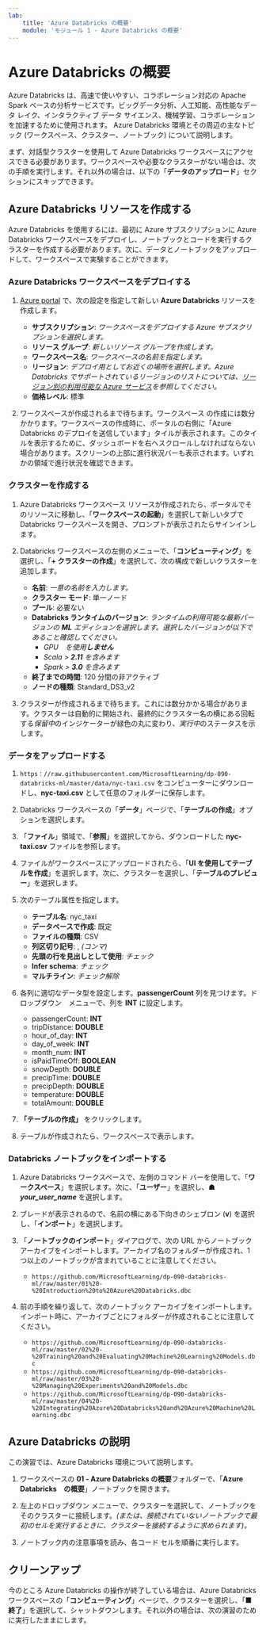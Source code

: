 ```yaml
---
lab:
    title: 'Azure Databricks の概要'
    module: 'モジュール 1 - Azure Databricks の概要'
---
```


# Azure Databricks の概要

Azure Databricks は、高速で使いやすい、コラボレーション対応の Apache Spark ベースの分析サービスです。ビッグデータ分析、人工知能、高性能なデータ レイク、インタラクティブ データ サイエンス、機械学習、コラボレーションを加速するために使用されます。
Azure Databricks 環境とその周辺の主なトピック (ワークスペース、クラスター、ノートブック) について説明します。

まず、対話型クラスターを使用して Azure Databricks ワークスペースにアクセスできる必要があります。ワークスペースや必要なクラスターがない場合は、次の手順を実行します。それ以外の場合は、以下の「**データのアップロード**」セクションにスキップできます。

## Azure Databricks リソースを作成する

Azure Databricks を使用するには、最初に Azure サブスクリプションに Azure Databricks ワークスペースをデプロイし、ノートブックとコードを実行するクラスターを作成する必要があります。次に、データとノートブックをアップロードして、ワークスペースで実験することができます。

### Azure Databricks ワークスペースをデプロイする

1. [Azure portal](https://portal.azure.com) で、次の設定を指定して新しい **Azure Databricks** リソースを作成します。
   - **サブスクリプション**: *ワークスペースをデプロイする Azure サブスクリプションを選択します。*
   - **リソース グループ**: *新しいリソース グループを作成します。*
   - **ワークスペース名**: *ワークスペースの名前を指定します。*
   - **リージョン**: *デプロイ用としてお近くの場所を選択します。Azure Databricks でサポートされているリージョンのリストについては、[リージョン別の利用可能な Azure サービス](https://azure.microsoft.com/regions/services/)を参照してください。*
   - **価格レベル**: 標準

1. ワークスペースが作成されるまで待ちます。ワークスペース の作成には数分かかります。ワークスペースの作成時に、ポータルの右側に「Azure Databricks のデプロイを送信しています」タイルが表示されます。このタイルを表示するために、ダッシュボードを右へスクロールしなければならない場合があります。スクリーンの上部に進行状況バーも表示されます。いずれかの領域で進行状況を確認できます。

### クラスターを作成する

1. Azure Databricks ワークスペース リソースが作成されたら、ポータルでそのリソースに移動し、「**ワークスペースの起動**」を選択して新しいタブで　Databricks ワークスペースを開き、プロンプトが表示されたらサインインします。

1. Databricks ワークスペースの左側のメニューで、「**コンピューティング**」を選択し、「**+ クラスターの作成**」を選択して、次の構成で新しいクラスターを追加します。
   - **名前**: *一意の名前を入力します。*
   - **クラスター モード**: 単一ノード
   - **プール**: 必要ない
   - **Databricks ランタイムのバージョン**: *ランタイムの利用可能な最新バージョンの **ML** エディションを選択します。選択したバージョンが以下であること確認してください。*
      - *GPU　を使用**しません***
      - *Scala > **2.11** を含みます*
      - *Spark > **3.0** を含みます*
   - **終了までの時間**: 120 分間の非アクティブ
   - **ノードの種類**: Standard_DS3_v2

1. クラスターが作成されるまで待ちます。これには数分かかる場合があります。クラスターは自動的に開始され、最終的にクラスター名の横にある回転する*保留中*のインジケーターが緑色の丸に変わり、*実行中*のステータスを示します。

### データをアップロードする

1. `https：//raw.githubusercontent.com/MicrosoftLearning/dp-090-databricks-ml/master/data/nyc-taxi.csv` をコンピューターにダウンロードし、**nyc-taxi.csv** として任意のフォルダーに保存します。

1. Databricks ワークスペースの「**データ**」ページで、「**テーブルの作成**」オプションを選択します。

1. 「**ファイル**」領域で、「**参照**」を選択してから、ダウンロードした **nyc-taxi.csv** ファイルを参照します。

1. ファイルがワークスペースにアップロードされたら、「**UI を使用してテーブルを作成**」を選択します。次に、クラスターを選択し、「**テーブルのプレビュー**」を選択します。

1. 次のテーブル属性を指定します。

    - **テーブル名**: nyc_taxi
    - **データベースで作成**: 既定
    - **ファイルの種類**: CSV
    - **列区切り記号**: , *(コンマ)*
    - **先頭の行を見出しとして使用**: *チェック*
    - **Infer schema**: *チェック*
    - **マルチライン**: *チェック解除*

1. 各列に適切なデータ型を設定します。**passengerCount** 列を見つけます。ドロップダウン　メニューで、列を **INT** に設定します。

    - passengerCount: **INT**
    - tripDistance: **DOUBLE**
    - hour_of_day: **INT**
    - day_of_week: **INT**
    - month_num: **INT**
    - isPaidTimeOff: **BOOLEAN**
    - snowDepth: **DOUBLE**
    - precipTime: **DOUBLE**
    - precipDepth: **DOUBLE**
    - temperature: **DOUBLE**
    - totalAmount: **DOUBLE**

1. **「テーブルの作成」** をクリックします。

1. テーブルが作成されたら、ワークスペースで表示します。

### Databricks ノートブックをインポートする

1. Azure Databricks ワークスペースで、左側のコマンド バーを使用して、「**ワークスペース**」を選択します。次に、「**ユーザー**」を選択し、**&#9751; *your_user_name*** を選択します。

1. ブレードが表示されるので、名前の横にある下向きのシェブロン (**v**) を選択し、「**インポート**」を選択します。

1. 「**ノートブックのインポート**」ダイアログで、次の URL からノートブック アーカイブをインポートします。アーカイブ名のフォルダーが作成され、1 つ以上のノートブックが含まれていることに注意してください。
   - `https://github.com/MicrosoftLearning/dp-090-databricks-ml/raw/master/01%20-%20Introduction%20to%20Azure%20Databricks.dbc`

1. 前の手順を繰り返して、次のノートブック アーカイブをインポートします。インポート時に、アーカイブごとにフォルダーが作成されることに注意してください。

   - `https://github.com/MicrosoftLearning/dp-090-databricks-ml/raw/master/02%20-%20Training%20and%20Evaluating%20Machine%20Learning%20Models.dbc`
   - `https://github.com/MicrosoftLearning/dp-090-databricks-ml/raw/master/03%20-%20Managing%20Experiments%20and%20Models.dbc`
   - `https://github.com/MicrosoftLearning/dp-090-databricks-ml/raw/master/04%20-%20Integrating%20Azure%20Databricks%20and%20Azure%20Machine%20Learning.dbc`

## Azure Databricks の説明

この演習では、Azure Databricks 環境について説明します。

1. ワークスペースの **01 - Azure Databricks の概要**フォルダーで、「**Azure　Databricks　の概要**」ノートブックを開きます。

1. 左上のドロップダウン メニューで、クラスターを選択して、ノートブックをそのクラスターに接続します。*(または、接続されていないノートブックで最初のセルを実行するときに、クラスターを接続するように求められます)。*

1. ノートブック内の注意事項を読み、各コード セルを順番に実行します。

## クリーンアップ

今のところ Azure Databricks の操作が終了している場合は、Azure Databricks ワークスペースの「**コンピューティング**」ページで、クラスターを選択し、「**&#9632;終了**」を選択して、シャットダウンします。それ以外の場合は、次の演習のために実行したままにします。
